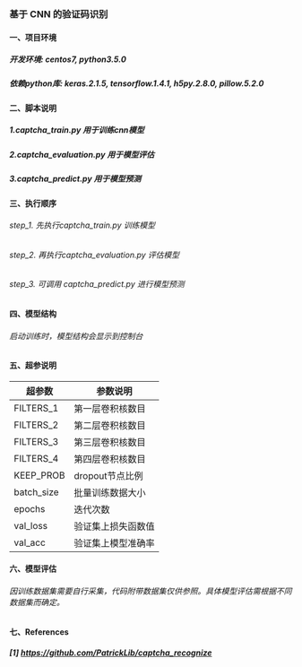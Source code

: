 ### 基于 CNN 的验证码识别

#### 一、项目环境
##### 开发环境: centos7, python3.5.0
##### 依赖python库: keras.2.1.5, tensorflow.1.4.1, h5py.2.8.0, pillow.5.2.0

#### 二、脚本说明
##### 1.captcha_train.py 用于训练cnn模型
##### 2.captcha_evaluation.py 用于模型评估
##### 3.captcha_predict.py 用于模型预测 

#### 三、执行顺序
###### step_1. 先执行captcha_train.py 训练模型
###### step_2. 再执行captcha_evaluation.py 评估模型
###### step_3. 可调用 captcha_predict.py 进行模型预测

#### 四、模型结构
###### 启动训练时，模型结构会显示到控制台

#### 五、超参说明
| 超参数 | 参数说明 |
| ---- | ---- |
| FILTERS_1 | 第一层卷积核数目 |
| FILTERS_2 | 第二层卷积核数目 |
| FILTERS_3 | 第三层卷积核数目 |
| FILTERS_4 | 第四层卷积核数目 |
| KEEP_PROB | dropout节点比例 | 
| batch_size | 批量训练数据大小 |
| epochs | 迭代次数 |
| val_loss | 验证集上损失函数值 |
| val_acc | 验证集上模型准确率 | 

#### 六、模型评估
###### 因训练数据集需要自行采集，代码附带数据集仅供参照。具体模型评估需根据不同数据集而确定。

#### 七、References
##### [1] https://github.com/PatrickLib/captcha_recognize
